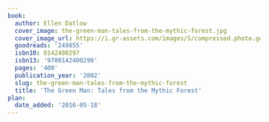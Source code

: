 ```yaml
---
book:
  author: Ellen Datlow
  cover_image: the-green-man-tales-from-the-mythic-forest.jpg
  cover_image_url: https://i.gr-assets.com/images/S/compressed.photo.goodreads.com/books/1311838445l/249855._SX98_.jpg
  goodreads: '249855'
  isbn10: 0142400297
  isbn13: '9780142400296'
  pages: '400'
  publication_year: '2002'
  slug: the-green-man-tales-from-the-mythic-forest
  title: 'The Green Man: Tales from the Mythic Forest'
plan:
  date_added: '2016-05-18'
---
```

